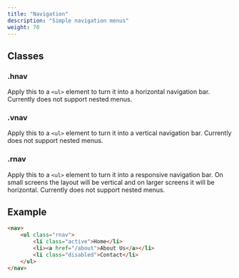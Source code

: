```yaml
---
title: "Navigation"
description: "Simple navigation menus"
weight: 70
---
```


## Classes

### .hnav

Apply this to a `<ul>` element to turn it into a horizontal navigation bar. Currently does not support nested menus.

### .vnav

Apply this to a `<ul>` element to turn it into a vertical navigation bar. Currently does not support nested menus.

### .rnav

Apply this to a `<ul>` element to turn it into a responsive navigation bar. On small screens the layout will be vertical and on larger screens it will be horizontal. Currently does not support nested menus.

## Example

```html
<nav>
	<ul class="rnav">
		<li class="active">Home</li>
		<li><a href="/about">About Us</a></li>
		<li class="disabled">Contact</li>
	</ul>
</nav>
```